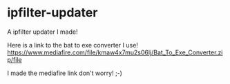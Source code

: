 # ipfilter-updater
A ipfilter updater I made!

Here is a link to the bat to exe converter I use! https://www.mediafire.com/file/kmaw4x7mu2s06lj/Bat_To_Exe_Converter.zip/file

I made the mediafire link don't worry! ;-)
